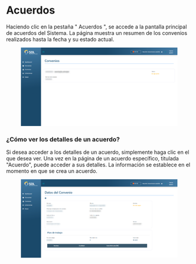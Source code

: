 # Acuerdos

Haciendo clic en la pestaña " Acuerdos ", se accede a la pantalla principal de acuerdos del Sistema. La página muestra un resumen de los convenios realizados hasta la fecha y su estado actual.

<figure><img src="../../../.gitbook/assets/conv-asso.png" alt=""><figcaption></figcaption></figure>

### ¿Cómo ver los detalles de un acuerdo?

Si desea acceder a los detalles de un acuerdo, simplemente haga clic en el que desea ver. Una vez en la página de un acuerdo específico, titulada "Acuerdo", puede acceder a sus detalles. La información se establece en el momento en que se crea un acuerdo.

<figure><img src="../../../.gitbook/assets/conv-dado-asso.png" alt=""><figcaption></figcaption></figure>
